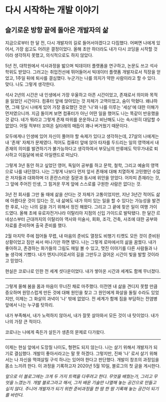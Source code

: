 # 다시 시작하는 개발 이야기
## 슬기로운 방항 끝에 돌아온 개발자의 삶

지금으로부터 한 달 전, 다시 개발자의 길로 들어서야겠다고 다짐했다. 어쩌면 나에게 있어서, 가장 쉽고도 어려운 결정이었다. 올해 초만 하더라도 내가 다시 코딩을 시작할 것이라 생각하지 못했고, 의식적으로도 하지 않았다.

5년 전, 대학원에서 석사과정을 밟으며 빅데이터 플랫폼을 연구하고, 논문도 쓰고 석사학위도 받았다. 그러고는 취업전선에 뛰어들어서 빅데이터 플랫폼 개발자로서 직장을 얻었고, 1주일 뒤에 퇴사를 결심했다. 누군가는 나를 의지가 약한 사람이라고 할 수 있다. 맞다. 나도 그렇게 생각한다.

석사 2년의 시간은 내 인생에서 가장 우울하고 아픈 시간이었고, 존재로서 의미와 목적을 잃었던 시간이다. 컴퓨터 앞에 앉아있는 것 자체가 고역이었고, 숨이 막혔다. 왜냐하면, 그때 당시 나에게 있어 가장 중요했던 것은 '나'와 나를 이루는 '세상'에 대한 이해가 먼저였으니까. 지금 돌이켜 보면 컴퓨터가 아닌 어떤 일을 했어도 나는 똑같이 반응했을 것 같다. 네가 뭐라고 그렇게 존재 따위를 운운하냐고 비난해도 나는 속시원히 대답할 수 없었다. 어릴 적부터 꼬여온 실타래의 매듭이 꽤나 버거웠기 때문이다.

모두에게나 인생에 있어 자신이 풀어야 할 숙제가 있다고 생각하는데, 27살의 나에게는 내 '존재' 자체가 문제였다. 적어도 컴퓨터 앞에 앉아 타자를 두드리는 일의 영역에서 내 존재의 의미를 발견하기가 불가능하다고 생각하여서 부모님의 만류에도 막무가내로 퇴사하고 이듬달에 바로 아일랜드로 떠났다. 

그렇게 3년 동안 하고 싶었던 영어, 독일어 공부를 하고 문학, 철학, 그리고 예술의 영역으로 나를 내던졌다. 나는 그렇게 나보다 먼저 앞서 존재에 대해 치열하게 고민했던 수많은 저자들과 대화하며 더 혼란스러운 질문과 동시에 위안을 얻었다. 어차피 존재라는 것, 그 앞에 주어진 인생, 그 힘겨운 무게 앞에 스스로를 구원한 사람은 없다는 것.

3년 전 회사를 그만 둘 때에 삶을 산다는 것 자체가 고통이었지만, 지난 3년간 적어도 삶에 아름다운 것이 있다는 것, 내 삶에도 내가 의미 있는 일을 할 수 있다는 가능성을 발견한 후로, 나는 나의 길을 가기 위해서 정진 해왔다. 그리고 그 끝에 찾은 일이 여행 가이드였다. 올해 초에 유로자전거나라 이탈리아 지점의 신입 가이드로 발탁됐다. 한 달간 르네상스부터 근대까지의 이탈리아 역사와 미술사, 회화, 조각, 건축, 사조에 대한 공부와 자료를 준비하며 출국 준비를 했다.

2월 마지막 주에 접어들 무렵, 내 마음의 준비도 열정도 비행기 티켓도 모든 것이 준비된 상황이었고 짐만 싸서 떠나기만 하면 됐다. 나는 그렇게 로마에서의 삶을 꿈꿨다. 내가 좋아하고, 존경하는 화가들의 그림도 매일 볼 수 있고, 멋진 이야기를 다른 사람들과 나눌 생각에 기뻤다. 내가 엔지니어로서의 길을 그만두고 걸어온 시간이 빛을 발할 것이라고 믿었다.

현실은 코로나로 인한 전 세계 셧다운이었다. 내가 쌓아온 시간과 세계도 함께 무너졌다.

---

그렇게 올해 봄을 몸과 마음이 무너진 채로 마주했다. 이전엔 내 삶을 견디지 못할 만큼 증오하며 원망스럽게 만든 것에 대해 원인을 찾고 그 원인에게 화살을 돌릴 수라도 있었지만, 이제는 그 화살의 과녁이 '나' 밖에 없었다. 전 세계가 함께 짐을 부담하는 전염병 앞에서 나는 누구를 탓하리.

내가 부족해서, 내가 노력하지 않아서, 내가 잘못 살아와서 모든 것이 내 탓이었다. 내가 나의 가장 큰 적이다.

코로나는 나에게 죽든가 살든가 생존의 문제로 다가왔다.

--- 

이제는 현실 앞에서 도망칠 나이도, 형편도 되지 않는다. 나는 살기 위해서 개발자가 되기로 결심했다. 개발이 좋아서라고는 말 못 하겠다. 그렇지만, 진짜 '나' 로서 살기 위해서는 나 자신을 먹여살릴 구석 하나는 있어야 한다고 판단했다. 개발이 창조의 과정임을 몸소 느끼려 한다. 이 과정을 기록하고자 2020년 5월 10일, 블로그의 첫 글을 게시한다.

*앞으로 이 블로그에는 크게 두 가지 트랙을 다루려고 한다. 무엇을 배웠는가, 그리고 무엇을 느꼈는가. 개발 블로그라고 해서, 그저 배운 기술만 나열해 놓는 공간으로 만들고 싶지 않다. 주니어 개발자가 되기 위한 준비과정을 한 땀 한 땀 기록해 놓는 공간이 되기를 바란다.*